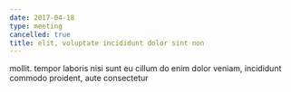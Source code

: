 ```yaml
---
date: 2017-04-18
type: meeting
cancelled: true
title: elit, voluptate incididunt dolor sint non
---
```

mollit. tempor laboris nisi sunt eu cillum do enim dolor veniam, incididunt commodo proident, aute consectetur